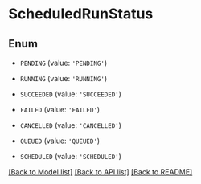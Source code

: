 # ScheduledRunStatus


## Enum

* `PENDING` (value: `'PENDING'`)

* `RUNNING` (value: `'RUNNING'`)

* `SUCCEEDED` (value: `'SUCCEEDED'`)

* `FAILED` (value: `'FAILED'`)

* `CANCELLED` (value: `'CANCELLED'`)

* `QUEUED` (value: `'QUEUED'`)

* `SCHEDULED` (value: `'SCHEDULED'`)

[[Back to Model list]](../README.md#documentation-for-models) [[Back to API list]](../README.md#documentation-for-api-endpoints) [[Back to README]](../README.md)


